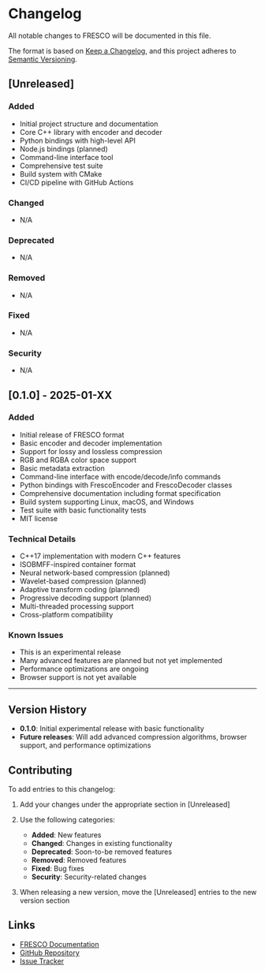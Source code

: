 # Changelog

All notable changes to FRESCO will be documented in this file.

The format is based on [Keep a Changelog](https://keepachangelog.com/en/1.0.0/),
and this project adheres to [Semantic Versioning](https://semver.org/spec/v2.0.0.html).

## [Unreleased]

### Added
- Initial project structure and documentation
- Core C++ library with encoder and decoder
- Python bindings with high-level API
- Node.js bindings (planned)
- Command-line interface tool
- Comprehensive test suite
- Build system with CMake
- CI/CD pipeline with GitHub Actions

### Changed
- N/A

### Deprecated
- N/A

### Removed
- N/A

### Fixed
- N/A

### Security
- N/A

## [0.1.0] - 2025-01-XX

### Added
- Initial release of FRESCO format
- Basic encoder and decoder implementation
- Support for lossy and lossless compression
- RGB and RGBA color space support
- Basic metadata extraction
- Command-line interface with encode/decode/info commands
- Python bindings with FrescoEncoder and FrescoDecoder classes
- Comprehensive documentation including format specification
- Build system supporting Linux, macOS, and Windows
- Test suite with basic functionality tests
- MIT license

### Technical Details
- C++17 implementation with modern C++ features
- ISOBMFF-inspired container format
- Neural network-based compression (planned)
- Wavelet-based compression (planned)
- Adaptive transform coding (planned)
- Progressive decoding support (planned)
- Multi-threaded processing support
- Cross-platform compatibility

### Known Issues
- This is an experimental release
- Many advanced features are planned but not yet implemented
- Performance optimizations are ongoing
- Browser support is not yet available

---

## Version History

- **0.1.0**: Initial experimental release with basic functionality
- **Future releases**: Will add advanced compression algorithms, browser support, and performance optimizations

## Contributing

To add entries to this changelog:

1. Add your changes under the appropriate section in [Unreleased]
2. Use the following categories:
   - **Added**: New features
   - **Changed**: Changes in existing functionality
   - **Deprecated**: Soon-to-be removed features
   - **Removed**: Removed features
   - **Fixed**: Bug fixes
   - **Security**: Security-related changes

3. When releasing a new version, move the [Unreleased] entries to the new version section

## Links

- [FRESCO Documentation](https://fresco-format.github.io)
- [GitHub Repository](https://github.com/makalin/fresco)
- [Issue Tracker](https://github.com/makalin/fresco/issues)
